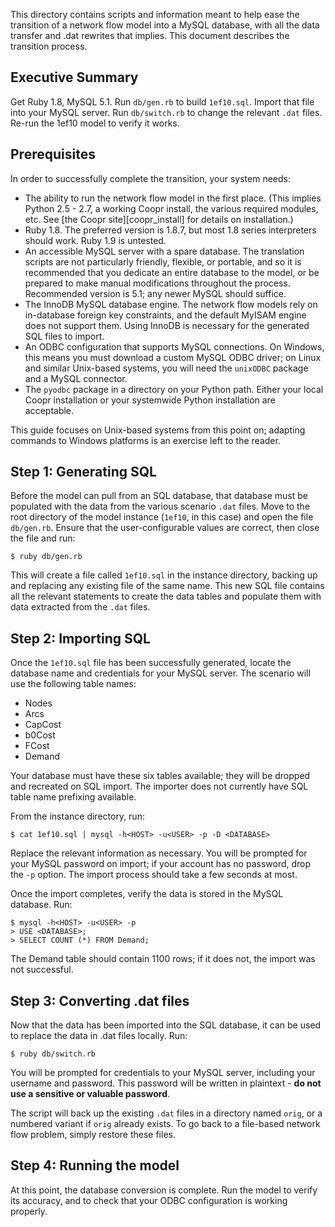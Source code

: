 This directory contains scripts and information meant to help ease the
transition of a network flow model into a MySQL database, with all the
data transfer and .dat rewrites that implies. This document describes
the transition process.

## Executive Summary

Get Ruby 1.8, MySQL 5.1. Run `db/gen.rb` to build `1ef10.sql`. Import
that file into your MySQL server. Run `db/switch.rb` to change the
relevant `.dat` files. Re-run the 1ef10 model to verify it works.

## Prerequisites

In order to successfully complete the transition, your system needs:

* The ability to run the network flow model in the first place. (This
  implies Python 2.5 - 2.7, a working Coopr install, the various
  required modules, etc. See [the Coopr site][coopr_install] for
  details on installation.)
* Ruby 1.8. The preferred version is 1.8.7, but most 1.8 series
  interpreters should work. Ruby 1.9 is untested.
* An accessible MySQL server with a spare database. The translation
  scripts are not particularly friendly, flexible, or portable, and so
  it is recommended that you dedicate an entire database to the
  model, or be prepared to make manual modifications throughout the
  process. Recommended version is 5.1; any newer MySQL should suffice.
* The InnoDB MySQL database engine. The network flow models rely on
  in-database foreign key constraints, and the default MyISAM engine
  does not support them. Using InnoDB is necessary for the generated
  SQL files to import.
* An ODBC configuration that supports MySQL connections. On Windows,
  this means you must download a custom MySQL ODBC driver; on Linux
  and similar Unix-based systems, you will need the `unixODBC` package
  and a MySQL connector.
* The `pyodbc` package in a directory on your Python path. Either your
  local Coopr installation or your systemwide Python installation are
  acceptable.

This guide focuses on Unix-based systems from this point on; adapting
commands to Windows platforms is an exercise left to the reader.

## Step 1: Generating SQL

Before the model can pull from an SQL database, that database must be
populated with the data from the various scenario `.dat` files. Move
to the root directory of the model instance (`1ef10`, in this case)
and open the file `db/gen.rb`. Ensure that the user-configurable values
are correct, then close the file and run:

    $ ruby db/gen.rb

This will create a file called `1ef10.sql` in the instance directory,
backing up and replacing any existing file of the same name. This new
SQL file contains all the relevant statements to create the data tables
and populate them with data extracted from the `.dat` files.

## Step 2: Importing SQL

Once the `1ef10.sql` file has been successfully generated, locate the
database name and credentials for your MySQL server. The scenario will
use the following table names:

* Nodes
* Arcs
* CapCost
* b0Cost
* FCost
* Demand

Your database must have these six tables available; they will be
dropped and recreated on SQL import. The importer does not currently
have SQL table name prefixing available.

From the instance directory, run:

    $ cat 1ef10.sql | mysql -h<HOST> -u<USER> -p -D <DATABASE>

Replace the relevant information as necessary. You will be prompted
for your MySQL password on import; if your account has no password,
drop the `-p` option. The import process should take a few seconds
at most.

Once the import completes, verify the data is stored in the MySQL
database. Run:

    $ mysql -h<HOST> -u<USER> -p
    > USE <DATABASE>;
    > SELECT COUNT (*) FROM Demand;

The Demand table should contain 1100 rows; if it does not, the
import was not successful.

## Step 3: Converting .dat files

Now that the data has been imported into the SQL database, it can
be used to replace the data in .dat files locally. Run:

    $ ruby db/switch.rb

You will be prompted for credentials to your MySQL server, including
your username and password. This password will be written in plaintext -
**do not use a sensitive or valuable password**.

The script will back up the existing `.dat` files in a directory
named `orig`, or a numbered variant if `orig` already exists. To go
back to a file-based network flow problem, simply restore these files.

## Step 4: Running the model

At this point, the database conversion is complete. Run the model to
verify its accuracy, and to check that your ODBC configuration is
working properly.
